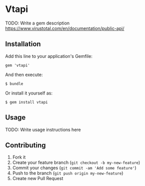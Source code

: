 # Vtapi

TODO: Write a gem description
https://www.virustotal.com/en/documentation/public-api/

## Installation

Add this line to your application's Gemfile:

    gem 'vtapi'

And then execute:

    $ bundle

Or install it yourself as:

    $ gem install vtapi

## Usage

TODO: Write usage instructions here

## Contributing

1. Fork it
2. Create your feature branch (`git checkout -b my-new-feature`)
3. Commit your changes (`git commit -am 'Add some feature'`)
4. Push to the branch (`git push origin my-new-feature`)
5. Create new Pull Request
